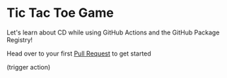 # Tic Tac Toe Game

Let's learn about CD while using GitHub Actions and the GitHub Package Registry!


Head over to your first [Pull Request](../../pull/1) to get started

(trigger action)
